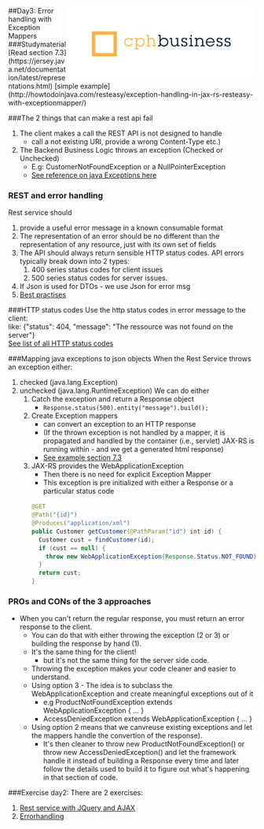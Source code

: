 <img align="right" src="../img/cphbusinessWhite.png"/>
##Day3: Error handling with Exception Mappers
###Studymaterial
[Read section 7.3](https://jersey.java.net/documentation/latest/representations.html)
[simple example](http://howtodoinjava.com/resteasy/exception-handling-in-jax-rs-resteasy-with-exceptionmapper/)


###The 2 things that can make a rest api fail
1. The client makes a call the REST API is not designed to handle
	- call a not existing URI, provide a wrong Content-Type etc.)
2. The Backend Business Logic throws an exception (Checked or Unchecked)
	- E.g: CustomerNotFoundException or a NullPointerException
	- [See reference on java Exceptions here](http://www.hacktrix.com/checked-and-unchecked-exceptions-in-java)  



### REST and error handling
Rest service should  
1. provide a useful error message in a known consumable format  
2. The representation of an error should be no different than the representation of any resource, just with its own set of fields  
3. The API should always return sensible HTTP status codes. API errors typically break down into 2 types:  
      1. 400 series status codes for client issues  
      2. 500 series status codes for server issues.  
4. If Json is used for DTOs - we use Json for error msg  
5. [Best practises](http://www.vinaysahni.com/best-practices-for-a-pragmatic-restful-api)  



###HTTP status codes
Use the http status codes in error message to the client:  
like: {"status": 404, "message": "The ressource was not found on the server"}  
[See list of all HTTP status codes](http://www.restapitutorial.com/httpstatuscodes.html)  


###Mapping java exceptions to json objects
When the Rest Service throws an exception either:  
1. checked (java.lang.Exception)  
2. unchecked (java.lang.RuntimeException)
We can do either  
    1. Catch the exception and return a Response object  
	    - `Response.status(500).entity("message").build();`  
    2. Create Exception mappers  
	    - can convert an exception to an HTTP response  
	    - (If the thrown exception is not handled by a mapper, it is propagated and handled by the container (i.e., servlet) JAX-RS is running within - and we get a generated html response)  
	    - [See example section 7.3](https://jersey.java.net/documentation/latest/representations.html)  
    3. JAX-RS provides the WebApplicationException
	    - Then there is no need for explicit Exception Mapper  
	    - This exception is pre initialized with either a Response or a particular status code  
	    ```java 
	    @GET
		@Path("{id}")
		@Produces("application/xml")
		public Customer getCustomer(@PathParam("id") int id) {
		  Customer cust = findCustomer(id);
		  if (cust == null) {
		    throw new WebApplicationException(Response.Status.NOT_FOUND);
		  }
		  return cust;
		}
	    ```


### PROs and CONs of the 3 approaches
- When you can't return the regular response, you must return an error response to the client. 
  - You can do that with either throwing the exception (2 or 3) or building the response by hand (1). 
  - It's the same thing for the client!
    - but it's not the same thing for the server side code.
  - Throwing the exception makes your code cleaner and easier to understand. 
  - Using option 3 - The idea is to subclass the WebApplicationException and create meaningful exceptions out of it
    - e.g ProductNotFoundException extends WebApplicationException { ... }  
    - AccessDeniedException extends WebApplicationException { ... } 
   - Using option 2 means that we canvreuse existing exceptions and let the mappers handle the convertion of the response).
     - It's then cleaner to throw new ProductNotFoundException() or throw new AccessDeniedException() and let the framework handle it instead of building a Response every time and later follow the details used to build it to figure out what's happening in that section of code.


###Exercise day2:
There are 2 exercises:  
1. [Rest service with JQuery and AJAX](https://github.com/CphBusCosSem3/Exercises/blob/master/SP/SP5/REST_JAX-RS_ex2.pdf)  
2. [Errorhandling](https://github.com/CphBusCosSem3/Exercises/blob/master/SP/SP5/REST_JAX-RS_ex3_errorhandling.pdf)


